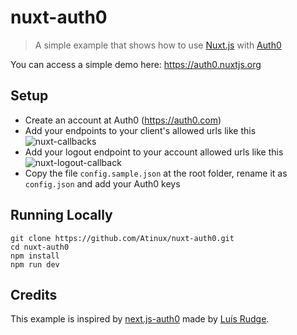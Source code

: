 # nuxt-auth0

> A simple example that shows how to use [Nuxt.js](https://nuxtjs.org) with [Auth0](https://auth0.com)

You can access a simple demo here: https://auth0.nuxtjs.org

## Setup

* Create an account at Auth0 (https://auth0.com)
* Add your endpoints to your client's allowed urls like this ![nuxt-callbacks](https://cloud.githubusercontent.com/assets/904724/22703633/23f35724-ed65-11e6-83e4-227ad77c00ff.png)
* Add your logout endpoint to your account allowed urls like this ![nuxt-logout-callback](https://cloud.githubusercontent.com/assets/904724/22703636/24e42294-ed65-11e6-9d74-aa43d1d8ea06.png)
* Copy the file `config.sample.json` at the root folder, rename it as `config.json` and add your Auth0 keys

## Running Locally

```
git clone https://github.com/Atinux/nuxt-auth0.git
cd nuxt-auth0
npm install
npm run dev
```

## Credits

This example is inspired by [next.js-auth0](https://github.com/luisrudge/next.js-auth0) made by [Luís Rudge](https://github.com/luisrudge).
